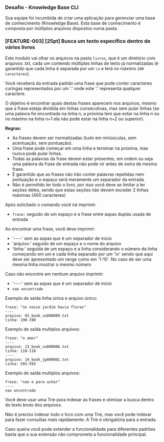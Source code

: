 ### Desafio - Knowledge Base CLI

Sua equipe foi incumbida de criar uma aplicação para gerenciar uma base de conhecimento (Knowledge Base).
Esta base de conhecimento é composta por múltiplos arquivos dispostos numa pasta.

### [FEATURE-003] [25pt] Busca um texto específico dentro de vários livros

Este modulo vai olhar os arquivos na pasta `livros`, que é um diretório com arquivos .txt, cada um contendo múltiplas 
linhas de texto já normalizadas (é garantido que cada linha é separada por um `\n` e terá no máximo `200 caracteres`).

Você receberá da entrada padrão uma frase que pode conter caracteres curingas representados por um '.' onde este '.'
representa qualquer caractere.

O objetivo é encontrar quais destas frases aparecem nos arquivos, mesmo que a frase esteja dividida em linhas consecutivas, 
mas sem pular linhas (se uma palavra foi encontrada na linha n, a próxima tem que estar na linha n ou no máximo na linha n+1
ela não pode estar na linha n+2 ou superior).

**Regras:**
- As frases devem ser normalizadas (tudo em minúsculas, sem acentuação, sem pontuação).
- Uma frase pode começar em uma linha e terminar na próxima, mas nunca pode pular linhas.
- Todas as palavras da frase devem estar presentes, em ordem ou seja uma palavra da frase de entrada não pode vir antes 
de outra da mesma frase.
- É garantido que as frases não irão conter palavras repetidas nem pontuação e o espaço será meramente um separador da entrada
- Não é permitido ler todo o livro, por isso você deve se limitar a ler seções deles, sendo que estas seções não devem 
exceder 2 linhas máximas (400 caracteres)

Após solicitado o comando você irá imprimir:

- `frase:` seguido de um espaço e a frase entre aspas duplas usada de entrada

Ao encontrar uma frase, você deve imprimir:

- '----' sem as aspas que é um separador de inicio 
- 'arquivo:' seguido de um espaço e o nome do arquivo
- 'linha:' seguida de um espaço e a linha considerando o número da linha começando em um e cada linha separado por um '\n'
sendo que aqui deve ser apresentado um range como em '1-10'. No caso de ser uma mesma linha mostrar o mesmo número

Caso não encontre em nenhum arquivo imprimir:

- '----' sem as aspas que é um separador de inicio
- `nao encontrado`

Exemplo de saída linha única e arquivo único:
```
frase: "no nosso jardim havia flores"
----
arquivo: 03_book_vo000009.txt
linha: 190-190
```

Exemplo de saída multiplos arquivos:
```
frase: "o amor"
----
arquivo: 13_book_vo000006.txt
linha: 118-118
----
arquivo: 14_book_jp000001.txt
linha: 593-593
```

Exemplo de saída multiplos arquivos:
```
frase: "nao e para achar"
----
nao encontrado
```

Você deve usar uma Trie para indexar as frases e otimizar a busca dentro do texto bruto dos arquivos.

Não é preciso indexar todo o livro com uma Trie, mas você pode indexar para fazer consultas mais rapidamente. 
A Trie é obrigatória para a entrada.

Caso queira você pode extender a funcionalidade para diferentes padrões basta que a sua extensão não comprometa a 
funcionalidade principal.
